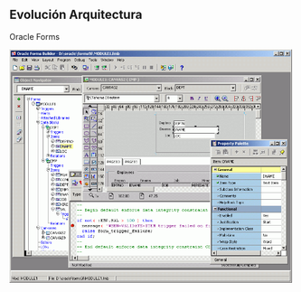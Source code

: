 ##  Evolución Arquitectura

Oracle Forms

<img src="../images/forms01.gif" alt="Oracle Forms" style="width: 500px;"/>
